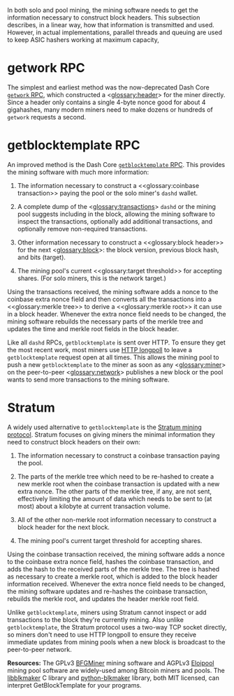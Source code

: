 In both solo and pool mining, the mining software needs to get the information necessary to construct block headers. This subsection describes, in a linear way, how that information is transmitted and used. However, in actual implementations, parallel threads and queuing are used to keep ASIC hashers working at maximum capacity,

# getwork RPC

The simplest and earliest method was the now-deprecated Dash Core [`getwork` RPC](core-api-ref-remote-procedure-calls-removed.md#sectionget-work), which constructed a <<glossary:header>> for the miner directly. Since a header only contains a single 4-byte nonce good for about 4 gigahashes, many modern miners need to make dozens or hundreds of `getwork` requests a second.

# getblocktemplate RPC

An improved method is the Dash Core [`getblocktemplate` RPC](core-api-ref-remote-procedure-calls-mining.md#sectionget-block-template). This provides the mining software with much more information:

1. The information necessary to construct a <<glossary:coinbase transaction>> paying the pool or the solo miner's `dashd` wallet.

2. A complete dump of the <<glossary:transactions>> `dashd` or the mining pool suggests including in the block, allowing the mining software to inspect the transactions, optionally add additional transactions, and optionally remove non-required transactions.

3. Other information necessary to construct a <<glossary:block header>> for the next <<glossary:block>>: the block version, previous block hash, and bits (target).

4. The mining pool's current <<glossary:target threshold>> for accepting shares. (For solo miners, this is the network target.)

Using the transactions received, the mining software adds a nonce to the coinbase extra nonce field and then converts all the transactions into a <<glossary:merkle tree>> to derive a <<glossary:merkle root>> it can use in a block header. Whenever the extra nonce field needs to be changed, the mining software rebuilds the necessary parts of the merkle tree and updates the time and merkle root fields in the block header.

Like all `dashd` RPCs, `getblocktemplate` is sent over HTTP. To ensure they get the most recent work, most miners use [HTTP longpoll](https://en.wikipedia.org/wiki/Push_technology#Long_polling) to leave a `getblocktemplate` request open at all times. This allows the mining pool to push a new `getblocktemplate` to the miner as soon as any <<glossary:miner>> on the peer-to-peer <<glossary:network>> publishes a new block or the pool wants to send more transactions to the mining software.

# Stratum

A widely used alternative to `getblocktemplate` is the [Stratum mining protocol](http://mining.bitcoin.cz/stratum-mining). Stratum focuses on giving miners the minimal information they need to construct block headers on their own:

1. The information necessary to construct a coinbase transaction paying the pool.

2. The parts of the merkle tree which need to be re-hashed to create a new merkle root when the coinbase transaction is updated with a new extra nonce. The other parts of the merkle tree, if any, are not sent, effectively limiting the amount of data which needs to be sent to (at most) about a kilobyte at current transaction volume.

3. All of the other non-merkle root information necessary to construct a block header for the next block.

4. The mining pool's current target threshold for accepting shares.

Using the coinbase transaction received, the mining software adds a nonce to the coinbase extra nonce field, hashes the coinbase transaction, and adds the hash to the received parts of the merkle tree. The tree is hashed as necessary to create a merkle root, which is added to the block header information received. Whenever the extra nonce field needs to be changed, the mining software updates and re-hashes the coinbase transaction, rebuilds the merkle root, and updates the header merkle root field.

Unlike `getblocktemplate`, miners using Stratum cannot inspect or add transactions to the block they're currently mining. Also unlike `getblocktemplate`, the Stratum protocol uses a two-way TCP socket directly, so miners don't need to use HTTP longpoll to ensure they receive immediate updates from mining pools when a new block is broadcast to the peer-to-peer network.

**Resources:** The GPLv3 [BFGMiner](https://github.com/luke-jr/bfgminer) mining software and AGPLv3 [Eloipool](https://github.com/luke-jr/eloipool) mining pool software are widely-used among Bitcoin miners and pools. The [libblkmaker](https://github.com/bitcoin/libblkmaker) C library and [python-blkmaker](https://gitorious.org/bitcoin/python-blkmaker) library, both MIT licensed, can interpret GetBlockTemplate for your programs.
